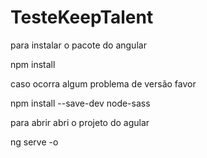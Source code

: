 # TesteKeepTalent

para instalar o pacote do angular 

npm install

caso ocorra algum problema de versão favor 

npm install --save-dev node-sass

para abrir abri o projeto do agular 

ng serve -o
